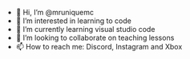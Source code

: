 - 👋 Hi, I’m @mruniquemc
- 👀 I’m interested in learning to code
- 🌱 I’m currently learning visual studio code
- 💞️ I’m looking to collaborate on teaching lessons
- 📫 How to reach me: Discord, Instagram and Xbox

<!---
mruniquemc/mruniquemc is a ✨ special ✨ repository because its `README.md` (this file) appears on your GitHub profile.
You can click the Preview link to take a look at your changes.
--->
